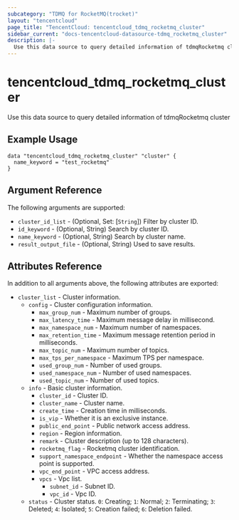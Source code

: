 ```yaml
---
subcategory: "TDMQ for RocketMQ(trocket)"
layout: "tencentcloud"
page_title: "TencentCloud: tencentcloud_tdmq_rocketmq_cluster"
sidebar_current: "docs-tencentcloud-datasource-tdmq_rocketmq_cluster"
description: |-
  Use this data source to query detailed information of tdmqRocketmq cluster
---
```


# tencentcloud_tdmq_rocketmq_cluster

Use this data source to query detailed information of tdmqRocketmq cluster

## Example Usage

```hcl
data "tencentcloud_tdmq_rocketmq_cluster" "cluster" {
  name_keyword = "test_rocketmq"
}
```

## Argument Reference

The following arguments are supported:

* `cluster_id_list` - (Optional, Set: [`String`]) Filter by cluster ID.
* `id_keyword` - (Optional, String) Search by cluster ID.
* `name_keyword` - (Optional, String) Search by cluster name.
* `result_output_file` - (Optional, String) Used to save results.

## Attributes Reference

In addition to all arguments above, the following attributes are exported:

* `cluster_list` - Cluster information.
  * `config` - Cluster configuration information.
    * `max_group_num` - Maximum number of groups.
    * `max_latency_time` - Maximum message delay in millisecond.
    * `max_namespace_num` - Maximum number of namespaces.
    * `max_retention_time` - Maximum message retention period in milliseconds.
    * `max_topic_num` - Maximum number of topics.
    * `max_tps_per_namespace` - Maximum TPS per namespace.
    * `used_group_num` - Number of used groups.
    * `used_namespace_num` - Number of used namespaces.
    * `used_topic_num` - Number of used topics.
  * `info` - Basic cluster information.
    * `cluster_id` - Cluster ID.
    * `cluster_name` - Cluster name.
    * `create_time` - Creation time in milliseconds.
    * `is_vip` - Whether it is an exclusive instance.
    * `public_end_point` - Public network access address.
    * `region` - Region information.
    * `remark` - Cluster description (up to 128 characters).
    * `rocketmq_flag` - Rocketmq cluster identification.
    * `support_namespace_endpoint` - Whether the namespace access point is supported.
    * `vpc_end_point` - VPC access address.
    * `vpcs` - Vpc list.
      * `subnet_id` - Subnet ID.
      * `vpc_id` - Vpc ID.
  * `status` - Cluster status. `0`: Creating; `1`: Normal; `2`: Terminating; `3`: Deleted; `4`: Isolated; `5`: Creation failed; `6`: Deletion failed.


